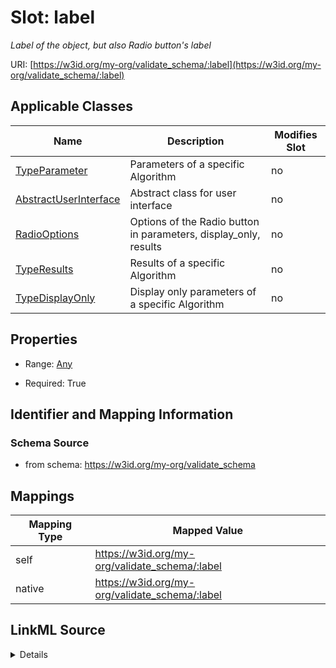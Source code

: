 

# Slot: label


_Label of the object, but also Radio button's label_





URI: [https://w3id.org/my-org/validate_schema/:label](https://w3id.org/my-org/validate_schema/:label)



<!-- no inheritance hierarchy -->





## Applicable Classes

| Name | Description | Modifies Slot |
| --- | --- | --- |
| [TypeParameter](TypeParameter.md) | Parameters of a specific Algorithm |  no  |
| [AbstractUserInterface](AbstractUserInterface.md) | Abstract class for user interface |  no  |
| [RadioOptions](RadioOptions.md) | Options of the Radio button in parameters, display_only, results |  no  |
| [TypeResults](TypeResults.md) | Results of a specific Algorithm |  no  |
| [TypeDisplayOnly](TypeDisplayOnly.md) | Display only parameters of a specific Algorithm |  no  |







## Properties

* Range: [Any](Any.md)

* Required: True





## Identifier and Mapping Information







### Schema Source


* from schema: https://w3id.org/my-org/validate_schema




## Mappings

| Mapping Type | Mapped Value |
| ---  | ---  |
| self | https://w3id.org/my-org/validate_schema/:label |
| native | https://w3id.org/my-org/validate_schema/:label |




## LinkML Source

<details>
```yaml
name: label
description: Label of the object, but also Radio button's label
from_schema: https://w3id.org/my-org/validate_schema
rank: 1000
alias: label
domain_of:
- AbstractUserInterface
- RadioOptions
range: Any
required: true

```
</details>